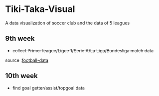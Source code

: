 # Tiki-Taka-Visual
A data visualization of soccer club and the data of 5 leagues


## 9th week
+ ~~collect Primer league/Ligue 1/Serie A/La Liga/Bundesliga match data~~

source :[football-data](http://www.football-data.co.uk/data.php)

## 10th week
+ find goal getter/assist/topgoal data